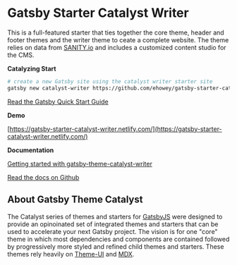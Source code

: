 # Gatsby Starter Catalyst Writer

This is a full-featured starter that ties together the core theme, header and footer themes and the writer theme to ceate a complete website. The theme relies on data from [SANITY.io](https://www.sanity.io/) and includes a customized content studio for the CMS.

**Catalyzing Start**

```sh
# create a new Gatsby site using the catalyst writer starter site
gatsby new catalyst-writer https://github.com/ehowey/gatsby-starter-catalyst-writer
```

[Read the Gatsby Quick Start Guide](https://www.gatsbyjs.org/docs/quick-start)

**Demo**

[https://gatsby-starter-catalyst-writer.netlify.com/](https://gatsby-starter-catalyst-writer.netlify.com/)

**Documentation**

[Getting started with gatsby-theme-catalyst-writer](https://www.erichowey.dev/writing/getting-started-with-gatsby-theme-catalyst-writer/)

[Read the docs on Github](https://github.com/ehowey/gatsby-theme-catalyst)

## About Gatsby Theme Catalyst

The Catalyst series of themes and starters for [GatsbyJS](https://www.gatsbyjs.org/) were designed to provide an opinoinated set of integrated themes and starters that can be used to accelerate your next Gatsby project. The vision is for one "core" theme in which most dependencies and components are contained followed by progressively more styled and refined child themes and starters. These themes rely heavily on [Theme-UI](https://theme-ui.com/) and [MDX](https://mdxjs.com/getting-started/gatsby/).

